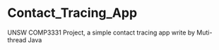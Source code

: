 # Contact_Tracing_App
UNSW COMP3331 Project, a simple contact tracing app write by Muti-thread Java
